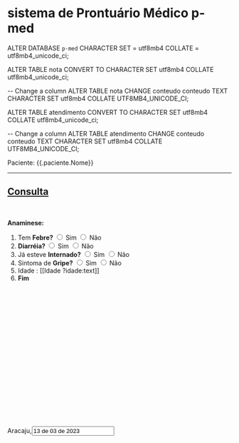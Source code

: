 # sistema de Prontuário Médico p-med




ALTER DATABASE `p-med` 
  CHARACTER SET = utf8mb4 COLLATE = utf8mb4_unicode_ci; 
  
ALTER TABLE nota 
  CONVERT TO CHARACTER SET utf8mb4 COLLATE utf8mb4_unicode_ci; 
  
-- Change a column
ALTER TABLE nota
  CHANGE conteudo conteudo TEXT
  CHARACTER SET utf8mb4 COLLATE UTF8MB4_UNICODE_CI;
  
ALTER TABLE atendimento 
  CONVERT TO CHARACTER SET utf8mb4 COLLATE utf8mb4_unicode_ci; 
  
-- Change a column
ALTER TABLE atendimento
  CHANGE conteudo conteudo TEXT
  CHARACTER SET utf8mb4 COLLATE UTF8MB4_UNICODE_CI;  







<section class='content'>
    <form id='form' name='form' class='form-horizontal dataForm' action='/admin/import/consulta' method='post'	enctype='multipart/form-data'>	<label class='label-micro'>Paciente: {{.paciente.Nome}}</label>	<hr><h2 class="ql-align-center"><strong><u>Consulta</u></strong></h2><p class="ql-align-center"><br></p><p><strong>Anaminese:</strong></p><ol><li>Tem <strong>Febre? </strong> 
        <input type='radio' title='Tem Febre' name='cpo0' id='febre' onchange='atualiza(febre,this.value)' > Sim </input>
        <input type='radio' title='Tem Febre' name='cpo0' id='febre' onchange='atualiza(febre,this.value)' > Não </input>
        </li><li><strong>Diarréia?   </strong> 
        <input type='radio' title='Diarréia' name='cpo1' id='diarreia' onchange='atualiza(diarreia,this.value)' > Sim </input>
        <input type='radio' title='Diarréia' name='cpo1' id='diarreia' onchange='atualiza(diarreia,this.value)' > Não </input>
        </li><li>Já esteve <strong>Internado?</strong>  
        <input type='radio' title='Já esteve Internado' name='cpo2' id='internado' onchange='atualiza(internado,this.value)' > Sim </input>
        <input type='radio' title='Já esteve Internado' name='cpo2' id='internado' onchange='atualiza(internado,this.value)' > Não </input>
        </li><li>Sintoma de <strong>Gripe?</strong> <input type='radio' title='Sintoma gripal' name='cpo3' id='gripe' onchange='atualiza(gripe,this.value)' > Sim </input>
        <input type='radio' title='Sintoma gripal' name='cpo3' id='gripe' onchange='atualiza(gripe,this.value)' > Não </input>
        </li><li>Idade : [[Idade ?idade:text]]</li><li><strong>Fim</strong></li></ol><p><br></p><p><br></p><p><br></p><p><br></p><p><br></p><p><br></p><p><br></p><p><br></p><p><br></p><p><br></p><p>Aracaju,<input type='text' title='Data' name='data' value='13 de 03 de 2023' ></input>
        </p>
<script src='/static/layui/layui.js?s=36'></script>
<script language='javascript'>
var $,form;

layui.config({
    base : 'js/'
    }).use(['form','element','layer','jquery'],function(){
        form = layui.form;$ = layui.jquery;
    });

function atualiza(key,valor) {
    $('form[name=form]').find('input[name=cpo' + key + ']').val(valor);
    console.log(key);
    console.log(valor);
}

$('.toolTop').click(function () {
    alert('Estou aqui...');
});
</script>